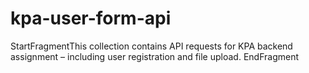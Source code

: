 # kpa-user-form-api
StartFragmentThis collection contains API requests for KPA backend assignment – including user registration and file upload. EndFragment
